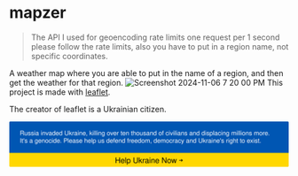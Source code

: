 # mapzer

> The API I used for geoencoding rate limits one request per 1 second please follow the rate limits, also you have to put in a region name, not specific coordinates.

A weather map where you are able to put in the name of a region, and then get the weather for that region.
![Screenshot 2024-11-06 7 20 00 PM](https://github.com/user-attachments/assets/64a6eb5e-9dc8-4910-8ac2-884111c0d9a1)
This project is made with [leaflet](https://leafletjs.com/).


The creator of leaflet is a Ukrainian citizen.


[![Stand With Ukraine](https://raw.githubusercontent.com/vshymanskyy/StandWithUkraine/main/banner2-direct.svg)](https://vshymanskyy.github.io/StandWithUkraine/)
